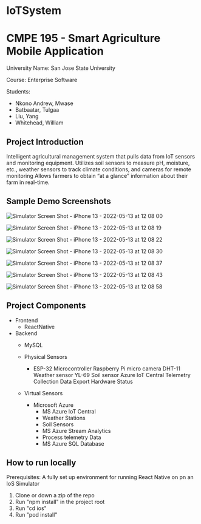# IoTSystem

# CMPE 195 - Smart Agriculture Mobile Application
University Name: San Jose State University

Course: Enterprise Software

Students:
  -  Nkono Andrew, Mwase
  -  Batbaatar, Tulgaa
  -  Liu, Yang 
  -  Whitehead, William
 
## Project Introduction
Intelligent agricultural management system that pulls data from IoT sensors and monitoring equipment.
Utilizes soil sensors to measure pH, moisture, etc., weather sensors to track climate conditions, and cameras for remote monitoring
Allows farmers to obtain “at a glance” information about their farm in real-time.


 
## Sample Demo Screenshots

![Simulator Screen Shot - iPhone 13 - 2022-05-13 at 12 08 00](https://user-images.githubusercontent.com/46858191/168374904-69e71fce-1cb5-40e3-aa44-559962a63ca7.png)

![Simulator Screen Shot - iPhone 13 - 2022-05-13 at 12 08 19](https://user-images.githubusercontent.com/46858191/168375134-1e2f9f3b-8a24-4da3-97c0-c906dc22ca6e.png)

![Simulator Screen Shot - iPhone 13 - 2022-05-13 at 12 08 22](https://user-images.githubusercontent.com/46858191/168375182-aec9d099-624e-48f2-92ea-8dadcf950112.png)

![Simulator Screen Shot - iPhone 13 - 2022-05-13 at 12 08 30](https://user-images.githubusercontent.com/46858191/168375237-73c849dd-862b-40dc-b3ca-2af369af2912.png)

![Simulator Screen Shot - iPhone 13 - 2022-05-13 at 12 08 37](https://user-images.githubusercontent.com/46858191/168375359-c1704ca6-d3d0-4da7-8265-c2e66499bd16.png)

![Simulator Screen Shot - iPhone 13 - 2022-05-13 at 12 08 43](https://user-images.githubusercontent.com/46858191/168375399-170ceadb-fce8-446a-98aa-3a1dd8277f65.png)

![Simulator Screen Shot - iPhone 13 - 2022-05-13 at 12 08 58](https://user-images.githubusercontent.com/46858191/168375446-e05d2cfa-2382-44f9-97af-930b27fe76a4.png)

## Project Components
- Frontend 
  - ReactNative
- Backend 
  - MySQL
  - Physical Sensors
    - ESP-32 Microcontroller
      Raspberry Pi micro camera
      DHT-11 Weather sensor
      YL-69 Soil sensor
      Azure IoT Central
      Telemetry Collection
      Data Export
      Hardware Status

  - Virtual Sensors
    - Microsoft Azure
      - MS Azure IoT Central
      - Weather Stations
      - Soil Sensors
      - MS Azure Stream Analytics
      - Process telemetry Data
      - MS Azure SQL Database



## How to run locally

Prerequisites: A fully set up environment for running React Native on pn an IoS Simulator

1. Clone or down a zip of the repo
2. Run "npm install" in the project root
3. Run "cd ios"
4. Run "pod install"




 
